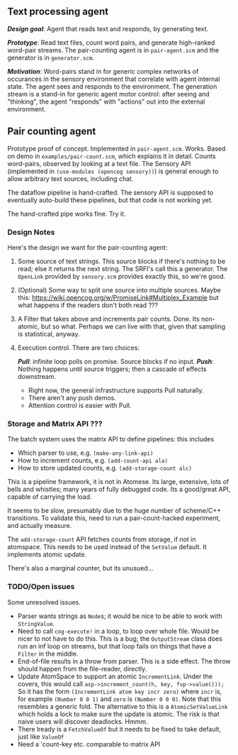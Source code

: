 Text processing agent
---------------------
***Design goal***: Agent that reads text and responds, by generating text.

***Prototype***: Read text files, count word pairs, and generate
high-ranked word-pair streams. The pair-counting agent is in
`pair-agent.scm` and the generator is in `generator.scm`.

***Motivation***: Word-pairs stand in for generic complex networks of
occurances in the sensory environment that correlate with agent internal
state. The agent sees and responds to the environment. The generation
stream is a stand-in for generic agent motor control: after seeing and
"thinking", the agent "responds" with "actions" out into the external
environment.

## Pair counting agent
Prototype proof of concept. Implemented in `pair-agent.scm`. Works.
Based on demo in `examples/pair-count.scm`, which explains it in detail.
Counts word-pairs, observed by looking at a text file. The Sensory API
(implemented in `(use-modules (opencog sensory))`) is general enough to
allow arbitrary text sources, including chat.

The dataflow pipeline is hand-crafted. The sensory API is supposed to
eventually auto-build these pipelines, but that code is not working yet.

The hand-crafted pipe works fine. Try it.

### Design Notes
Here's the design we want for the pair-counting agent:

1) Some source of text strings. This source blocks if there's
   nothing to be read; else it returns the next string. The SRFI's
   call this a generator. The `OpenLink` provided by `sensory.scm`
   provides exactly this, so we're good.
2) (Optional) Some way to split one source into multiple sources.
   Maybe this:
   https://wiki.opencog.org/w/PromiseLink#Multiplex_Example
    but what happens if the readers don't both read ???
3) A Filter that takes above and increments pair counts.
   Done. Its non-atomic, but so what. Perhaps we can live with
   that, given that sampling is statistical, anyway.
4) Execution control. There are two choices:

   ***Pull***: infinite loop polls on promise. Source blocks if
         no input.
   ***Push***: Nothing happens until source triggers; then a cascade
         of effects downstream.
   - Right now, the general infrastructure supports Pull naturally.
   - There aren't any push demos.
   - Attention control is easier with Pull.

### Storage and Matrix API ???
The batch system uses the matrix API to define pipelines: this includes
* Which parser to use, e.g. `(make-any-link-api)`
* How to increment counts, e.g. `(add-count-api ala)`
* How to store updated counts, e.g. `(add-storage-count alc)`

This is a pipeline framework, it is not in Atomese. Its large,
extensive, lots of bells and whistles; many years of fully debugged
code. Its a good/great API, capable of carrying the load.

It seems to be slow, presumably due to the huge number of scheme/C++
transitions.  To validate this, need to run a pair-count-hacked
experiment, and actually measure.

The `add-storage-count` API fetches counts from storage, if not in
atomspace. This needs to be used instead of the `SetValue` default.
It implements atomic update.

There's also a marginal counter, but its unusued...

### TODO/Open issues
Some unresolved issues.
* Parser wants strings as `Node`s; it would be nice to be able to work
  with `StringValue`.
* Need to call `cog-execute!` in a loop, to loop over whole file. Would
  be nicer to not have to do this. This is a bug; the `OutputStream`
  class does run an inf loop on streams, but that loop fails on things
  that have a `Filter` in the middle.
* End-of-file results in a throw from parser. This is a side effect.
  The throw should happen from the file-reader, directly.
* Update AtomSpace to support an atomic `IncrementLink`. Under the
  covers, this would call `asp->increment_count(h, key, fvp->value()));`
  So it has the form `(IncrementLink atom key incr zero)` where `incr`
  is, for example `(Number 0 0 1)` and `zero` is `(Number 0 0 0)`. Note
  that this resembles a generic fold. The alternative to this is a
  `AtomicSetValueLink` which holds a lock to make sure the update is
  atomic. The risk is that naive users will discover deadlocks. Hmmm.
* There lready is a `FetchValueOf` but it needs to be fixed to take
  default, just like `ValueOf`
* Need a 'count-key etc. comparable to matrix API
